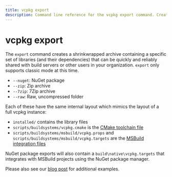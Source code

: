 ```yaml
---
title: vcpkg export
description: Command line reference for the vcpkg export command. Create standalone SDK bundles.
---
```


# vcpkg export

The `export` command creates a shrinkwrapped archive containing a specific set of libraries (and their dependencies) that can be quickly and reliably shared with build servers or other users in your organization. `export` only supports classic mode at this time.

- `--nuget`: NuGet package
- `--zip`: Zip archive
- `--7zip`: 7Zip archive
- `--raw`: Raw, uncompressed folder

Each of these have the same internal layout which mimics the layout of a full vcpkg instance:

- `installed/` contains the library files
- `scripts/buildsystems/vcpkg.cmake` is the [CMake toolchain file](cmake-integration.md)
- `scripts/buildsystems/msbuild/vcpkg.props` and `scripts/buildsystems/msbuild/vcpkg.targets` are the [MSBuild integration files](msbuild-integration.md)

NuGet package exports will also contain a `build\native\vcpkg.targets` that integrates with MSBuild projects using the NuGet package manager.

Please also see our [blog post](https://blogs.msdn.microsoft.com/vcblog/2017/05/03/vcpkg-introducing-export-command/) for additional examples.

